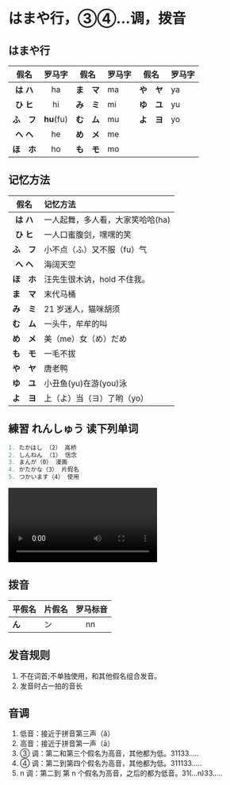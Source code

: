 # はまや行，③④...调，拨音

## はまや行

|    假名    |   罗马字   | 假名       | 罗马字 | 假名       | 罗马字 |
| :--------: | :--------: | ---------- | ------ | ---------- | ------ |
| **は ハ**  |     ha     | **ま　マ** | ma     | **や　ヤ** | ya     |
| **ひ ヒ**  |     hi     | **み　ミ** | mi     | **ゆ　ユ** | yu     |
| **ふ　フ** | **hu**(fu) | **む　ム** | mu     | **よ　ヨ** | yo     |
| **ヘ ヘ**  |     he     | **め　メ** | me     |            |        |
| **ほ　ホ** |     ho     | **も　モ** | mo     | 　         |        |

## 记忆方法

|    假名    | 记忆方法                         |
| :--------: | :------------------------------- |
| **は ハ**  | 一人起舞，多人看，大家笑哈哈(ha) |
| **ひ ヒ**  | 一人口蜜腹剑，嘿嘿的笑           |
| **ふ　フ** | 小不点（ふ）又不服（fu）气       |
| **ヘ ヘ**  | 海阔天空                         |
| **ほ　ホ** | 汪先生很木讷，hold 不住我。      |
| **ま　マ** | 末代马桶                         |
| **み　ミ** | 21 岁迷人，猫咪胡须              |
| **む　ム** | 一头牛，牟牟的叫                 |
| **め　メ** | 美（me）女（め）だめ             |
| **も　モ** | 一毛不拔                         |
| **や　ヤ** | 唐老鸭                           |
| **ゆ　ユ** | 小丑鱼(yu)在游(you)泳            |
| **よ　ヨ** | 上（よ）当（ヨ）了哟（yo）       |

## 練習 れんしゅう 读下列单词

```ts
1. たかはし （2） 高桥
2. しんねん （1） 信念
3. まんが（0） 漫画
4. かたかな（3） 片假名
5. つかいます（4） 使用
```

<vue-plyr>
  <video id="player" playsinline controls loop >
    <source src="../audio/1-3-かいわ.mp4" type="video/mp4" />
  </video>
 </vue-plyr>

## 拨音

| 平假名 | 片假名 | 罗马标音 |
| :----- | :----- | :------- |
| **ん** | ン     | 　 nn    |

## 发音规则

1. 不在词首;不单独使用，和其他假名组合发音。
2. 发音时占一拍的音长

## 音调

1. 低音：接近于拼音第三声（ǎ）
2. 高音：接近于拼音第一声（ā）
3. ③ 调：第二和第三个假名为高音，其他都为低。31133.....
4. ④ 调：第二到第四个假名为高音，其他都为低。311133.....
5. n 调：第二到 第 n 个假名为高音，之后的都为低音。31(...n)33.....
